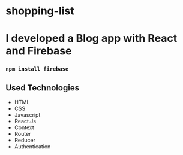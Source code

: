# shopping-list

# I developed a Blog app with React and Firebase 
### `npm install firebase` 

## Used Technologies
+ HTML
+ CSS
+ Javascript
+ React.Js
+ Context
+ Router
+ Reducer
+ Authentication
